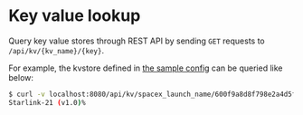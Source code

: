 # Key value lookup

Query key value stores through REST API by sending `GET` requests to
`/api/kv/{kv_name}/{key}`.

For example, the kvstore defined in [the sample
config](/config/config-file.html#key-value-stores) can be queried like below:

```bash
$ curl -v localhost:8080/api/kv/spacex_launch_name/600f9a8d8f798e2a4d5f979e
Starlink-21 (v1.0)%
```
